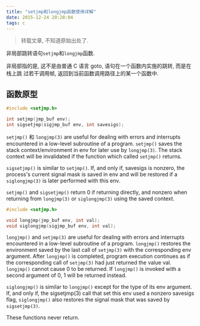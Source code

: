 ```yaml
---
title: "setjmp和longjmp函数使用详解"
date: 2015-12-24 20:28:04
tags: c
---
```


> 转载文章, 不知道原始出处了.

非局部跳转语句`setjmp`和`longjmp`函数.

非局部指的是, 这不是由普通 C 语言 goto, 语句在一个函数内实施的跳转, 而是在栈上跳
过若干调用帧, 返回到当前函数调用路径上的某一个函数中.

<!--more-->

## 函数原型

```c
#include <setjmp.h>

int setjmp(jmp_buf env);
int sigsetjmp(sigjmp_buf env, int savesigs);
```

`setjmp()` 和 `longjmp(3)` are useful for dealing with errors and interrupts
encountered in a low-level subroutine of a program. `setjmp()` saves the
stack context/environment in env for later use by `longjmp(3)`. The stack
context will be invalidated if the function which called `setjmp()` returns.

`sigsetjmp()` is similar to `setjmp()`. If, and only if, savesigs is nonzero,
the process's current signal mask is saved in env and will be restored if a
`siglongjmp(3)` is later performed with this env.

`setjmp()` and `sigsetjmp()` return 0 if returning directly, and nonzero when
returning from `longjmp(3)` or `siglongjmp(3)` using the saved context.

```c
#include <setjmp.h>

void longjmp(jmp_buf env, int val);
void siglongjmp(sigjmp_buf env, int val);
```

`longjmp()` and `setjmp(3)` are useful for dealing with errors and
interrupts encountered in a low-level subroutine of a program. `longjmp()`
restores the environment saved by the last call of `setjmp(3)` with the
corresponding env argument. After `longjmp()` is completed, program execution
continues as if the corresponding call of `setjmp(3)` had just returned the
value val. `longjmp()` cannot cause 0 to be returned. If `longjmp()` is
invoked with a second argument of 0, 1 will be returned instead.

`siglongjmp()` is similar to `longjmp()` except for the type of its env
argument. If, and only if, the sigsetjmp(3) call that set this env used a
nonzero savesigs flag, `siglongjmp()` also restores the signal mask that
was saved by `sigsetjmp(3)`.

These functions never return.
